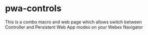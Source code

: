 # pwa-controls
This is a combo macro and web page which allows switch between Controller and Persistent Web App modes on your Webex Navigator

